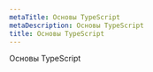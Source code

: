 ```yaml
---
metaTitle: Основы TypeScript
metaDescription: Основы TypeScript
title: Основы TypeScript
---
```


Основы TypeScript